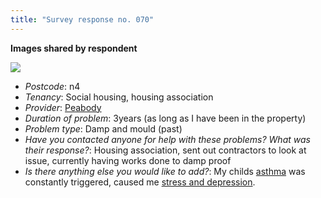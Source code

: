 ```yaml
---
title: "Survey response no. 070"
---
```

**Images shared by respondent**

<img src="https://elaraks.github.io/dampcapital/7.jpg">

- *Postcode*: n4  
- *Tenancy*: Social housing, housing association  
- *Provider*: [Peabody](providers/peabody) 
- *Duration of problem*: 3years (as long as I have been in the property)  
- *Problem type*: Damp and mould (past)  
- *Have you contacted anyone for help with these problems? What was their response?*: Housing association, sent out contractors to look at issue, currently having works done to damp proof 
- *Is there anything else you would like to add?*: My childs [asthma](cause-effect-affect/asthma) was constantly triggered, caused me [stress and depression](cause-effect-affect/mental-health).

